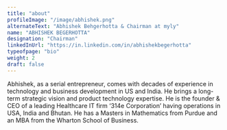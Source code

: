 ```yaml
---
title: "about"
profileImage: "/image/abhishek.png"
alternateText: "Abhishek Behgerhotta & Chairman at myly"
name: "ABHISHEK BEGERHOTTA"
designation: "Chairman" 
linkedInUrl: "https://in.linkedin.com/in/abhishekbegerhotta" 
typeofpage: "bio"
weight: 2
draft: false
---
```


Abhishek, as a serial entrepreneur, comes with decades of experience in technology and business development in US and India. He brings a long-term strategic vision and product technology expertise. He is the founder & CEO of a leading Healthcare IT firm ‘314e Corporation’ having operations in USA, India and Bhutan. He has a Masters in Mathematics from Purdue and an MBA from the Wharton School of Business.
